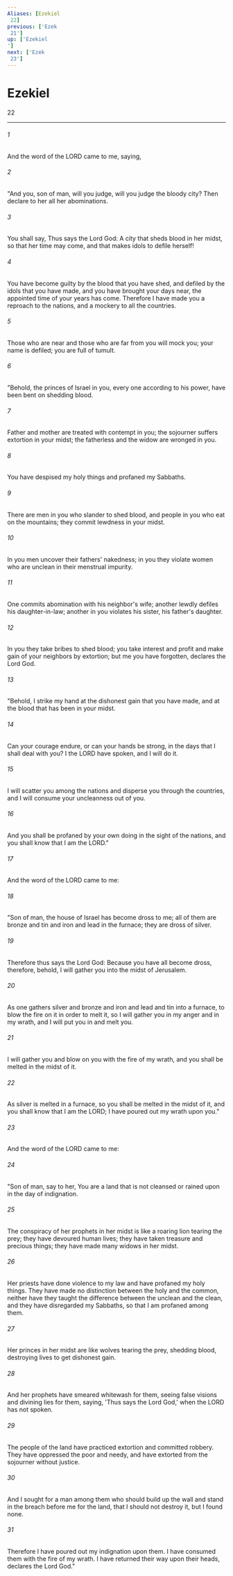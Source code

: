 ```yaml
---
Aliases: [Ezekiel 22]
previous: ['Ezek 21']
up: ['Ezekiel']
next: ['Ezek 23']
---
```

# Ezekiel 22

***
 

###### 1 
And the word of the LORD came to me, saying,  

###### 2 
"And you, son of man, will you judge, will you judge the bloody city? Then declare to her all her abominations.  

###### 3 
You shall say, Thus says the Lord God: A city that sheds blood in her midst, so that her time may come, and that makes idols to defile herself!  

###### 4 
You have become guilty by the blood that you have shed, and defiled by the idols that you have made, and you have brought your days near, the appointed time of your years has come. Therefore I have made you a reproach to the nations, and a mockery to all the countries.  

###### 5 
Those who are near and those who are far from you will mock you; your name is defiled; you are full of tumult.  

###### 6 
"Behold, the princes of Israel in you, every one according to his power, have been bent on shedding blood.  

###### 7 
Father and mother are treated with contempt in you; the sojourner suffers extortion in your midst; the fatherless and the widow are wronged in you.  

###### 8 
You have despised my holy things and profaned my Sabbaths.  

###### 9 
There are men in you who slander to shed blood, and people in you who eat on the mountains; they commit lewdness in your midst.  

###### 10 
In you men uncover their fathers' nakedness; in you they violate women who are unclean in their menstrual impurity.  

###### 11 
One commits abomination with his neighbor's wife; another lewdly defiles his daughter-in-law; another in you violates his sister, his father's daughter.  

###### 12 
In you they take bribes to shed blood; you take interest and profit and make gain of your neighbors by extortion; but me you have forgotten, declares the Lord God.  

###### 13 
"Behold, I strike my hand at the dishonest gain that you have made, and at the blood that has been in your midst.  

###### 14 
Can your courage endure, or can your hands be strong, in the days that I shall deal with you? I the LORD have spoken, and I will do it.  

###### 15 
I will scatter you among the nations and disperse you through the countries, and I will consume your uncleanness out of you.  

###### 16 
And you shall be profaned by your own doing in the sight of the nations, and you shall know that I am the LORD."  

###### 17 
And the word of the LORD came to me:  

###### 18 
"Son of man, the house of Israel has become dross to me; all of them are bronze and tin and iron and lead in the furnace; they are dross of silver.  

###### 19 
Therefore thus says the Lord God: Because you have all become dross, therefore, behold, I will gather you into the midst of Jerusalem.  

###### 20 
As one gathers silver and bronze and iron and lead and tin into a furnace, to blow the fire on it in order to melt it, so I will gather you in my anger and in my wrath, and I will put you in and melt you.  

###### 21 
I will gather you and blow on you with the fire of my wrath, and you shall be melted in the midst of it.  

###### 22 
As silver is melted in a furnace, so you shall be melted in the midst of it, and you shall know that I am the LORD; I have poured out my wrath upon you."  

###### 23 
And the word of the LORD came to me:  

###### 24 
"Son of man, say to her, You are a land that is not cleansed or rained upon in the day of indignation.  

###### 25 
The conspiracy of her prophets in her midst is like a roaring lion tearing the prey; they have devoured human lives; they have taken treasure and precious things; they have made many widows in her midst.  

###### 26 
Her priests have done violence to my law and have profaned my holy things. They have made no distinction between the holy and the common, neither have they taught the difference between the unclean and the clean, and they have disregarded my Sabbaths, so that I am profaned among them.  

###### 27 
Her princes in her midst are like wolves tearing the prey, shedding blood, destroying lives to get dishonest gain.  

###### 28 
And her prophets have smeared whitewash for them, seeing false visions and divining lies for them, saying, 'Thus says the Lord God,' when the LORD has not spoken.  

###### 29 
The people of the land have practiced extortion and committed robbery. They have oppressed the poor and needy, and have extorted from the sojourner without justice.  

###### 30 
And I sought for a man among them who should build up the wall and stand in the breach before me for the land, that I should not destroy it, but I found none.  

###### 31 
Therefore I have poured out my indignation upon them. I have consumed them with the fire of my wrath. I have returned their way upon their heads, declares the Lord God."
